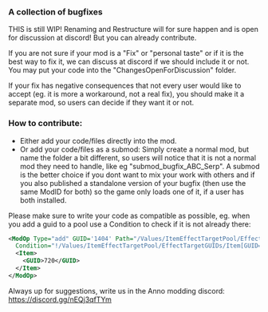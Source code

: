 ### A collection of bugfixes

THIS is still WIP! Renaming and Restructure will for sure happen and is open for discussion at discord!
But you can already contribute.

If you are not sure if your mod is a "Fix" or "personal taste" or if it is the best way to fix it, we can discuss at discord if we should include it or not. You may put your code into the "ChangesOpenForDiscussion" folder.

If your fix has negative consequences that not every user would like to accept (eg. it is more a workaround, not a real fix), you should make it a separate mod, so users can decide if they want it or not.

### How to contribute:
- Either add your code/files directly into the mod.
- Or add your code/files as a submod: Simply create a normal mod, but name the folder a bit different, so users will notice that it is not a normal mod they need to handle, like eg "submod_bugfix_ABC_Serp". A submod is the better choice if you dont want to mix your work with others and if you also published a standalone version of your bugfix (then use the same ModID for both) so the game only loads one of it, if a user has both installed.

Please make sure to write your code as compatible as possible, eg. when you add a guid to a pool use a Condition to check if it is not already there:
```xml
<ModOp Type="add" GUID='1404' Path="/Values/ItemEffectTargetPool/EffectTargetGUIDs"
  Condition="!/Values/ItemEffectTargetPool/EffectTargetGUIDs/Item[GUID='720']">
  <Item>
    <GUID>720</GUID>
  </Item>
</ModOp>
```






Always up for suggestions, write us in the Anno modding discord:
https://discord.gg/nEQj3qfTYm
